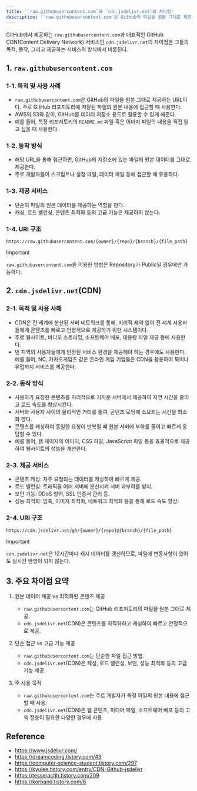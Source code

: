 ```yaml
---
title: '`raw.githubusercontent.com`과 `cdn.jsdelivr.net`의 차이점'
description: '`raw.githubusercontent.com`은 GitHub의 파일을 원본 그대로 제공하는 반면, `cdn.jsdelivr.net`은 최적화된 콘텐츠를 빠르고 안정적으로 제공하는 CDN 서비스로, 각각의 목적과 기능이 다르다.'
---
```


GitHub에서 제공하는 `raw.githubusercontent.com`과 대표적인 GitHub CDN(Content Delivery Network) 서비스인 `cdn.jsdelivr.net`의 차이점은 그들의 목적, 동작, 그리고 제공하는 서비스의 방식에서 비롯된다.

## 1. `raw.githubusercontent.com`

### 1-1. 목적 및 사용 사례

- `raw.githubusercontent.com`은 GitHub의 파일을 원본 그대로 제공하는 URL이다. 주로 GitHub 리포지토리에 저장된 파일의 원본 내용에 접근할 때 사용한다.
- AWS의 S3와 같이, GitHub를 데이터 저장소 용도로 활용할 수 있게 해준다.
- 예를 들어, 특정 리포지토리의 `README.md` 파일 혹은 이미지 파일의 내용을 직접 읽고 싶을 때 사용한다.

### 1-2. 동작 방식

- 해당 URL을 통해 접근하면, GitHub의 저장소에 있는 파일의 원본 데이터를 그대로 제공한다.
- 주로 개발자들이 스크립트나 설정 파일, 데이터 파일 등에 접근할 때 유용하다.

### 1-3. 제공 서비스

- 단순히 파일의 원본 데이터를 제공하는 역할을 한다.
- 캐싱, 로드 밸런싱, 콘텐츠 최적화 등의 고급 기능은 제공하지 않는다.

### 1-4. URI 구조

```text
https://raw.githubusercontent.com/{owner}/{repo}/{branch}/{file_path}
```

> [!IMPORTANT]
>
> `raw.githubusercontent.com`을 이용한 방법은 Repository가 Public일 경우에만 가능하다.

## 2. `cdn.jsdelivr.net`(CDN)

### 2-1. 목적 및 사용 사례

- CDN은 전 세계에 분산된 서버 네트워크를 통해, 지리적 제약 없이 전 세계 사용자들에게 콘텐츠를 빠르고 안정적으로 제공하기 위한 시스템이다.
- 주로 웹사이트, 비디오 스트리밍, 소프트웨어 배포, 대용량 파일 제공 등에 사용한다.
- 먼 지역의 사용자들에게 안정된 서비스 환경을 제공해야 하는 경우에도 사용한다. 예를 들어, NC, 카카오게임즈 같은 온라인 게임 기업들은 CDN을 활용하여 북미나 유럽까지 서비스를 제공한다.

### 2-2. 동작 방식

- 사용자가 요청한 콘텐츠를 지리적으로 가까운 서버에서 제공하여 지연 시간을 줄이고 로드 속도를 향상시킨다.
- 서버와 사용자 사이의 물리적인 거리를 줄여, 콘텐츠 로딩에 소요되는 시간을 최소화 한다.
- 콘텐츠를 캐싱하여 동일한 요청이 반복될 때 원본 서버에 부하를 줄이고 빠르게 응답할 수 있다.
- 예를 들어, 웹 페이지의 이미지, CSS 파일, JavaScript 파일 등을 효율적으로 제공하여 웹사이트의 성능을 개선한다.

### 2-3. 제공 서비스

- 콘텐츠 캐싱: 자주 요청되는 데이터를 캐싱하여 빠르게 제공.
- 로드 밸런싱: 트래픽을 여러 서버에 분산시켜 서버 과부하를 방지.
- 보안 기능: DDoS 방어, SSL 인증서 관리 등.
- 성능 최적화: 압축, 이미지 최적화, 네트워크 최적화 등을 통해 로드 속도 향상.

### 2-4. URI 구조

```text
https://cdn.jsdelivr.net/gh/{owner}/{repo}@{branch}/{file_path}
```

> [!IMPORTANT]
>
> `cdn.jsdelivr.net`은 12시간마다 캐시 데이터를 갱신하므로, 파일에 변동사항이 있어도  실시간 반영이 되지 않는다.

## 3. 주요 차이점 요약

1. 원본 데이터 제공 vs 최적화된 콘텐츠 제공

    - `raw.githubusercontent.com`는 GitHub 리포지토리의 파일을 원본 그대로 제공.
    - `cdn.jsdelivr.net`(CDN)은 콘텐츠를 최적화하고 캐싱하여 빠르고 안정적으로 제공.

1. 단순 접근 vs 고급 기능 제공

    - `raw.githubusercontent.com`는 단순한 파일 접근 방법.
    - `cdn.jsdelivr.net`(CDN)은 캐싱, 로드 밸런싱, 보안, 성능 최적화 등의 고급 기능 제공.

1. 주 사용 목적

    - `raw.githubusercontent.com`는 주로 개발자가 특정 파일의 원본 내용에 접근할 때 사용.
    - `cdn.jsdelivr.net`(CDN)은 웹 콘텐츠, 미디어 파일, 소프트웨어 배포 등의 고속 전송이 필요한 다양한 경우에 사용.

## Reference

- <https://www.jsdelivr.com/>
- <https://dreamcoding.tistory.com/43>
- <https://computer-science-student.tistory.com/297>
- <https://kyulee.tistory.com/entry/CDN-Github-jsdelivr>
- <https://tesseractjh.tistory.com/209>
- <https://korband.tistory.com/6>
